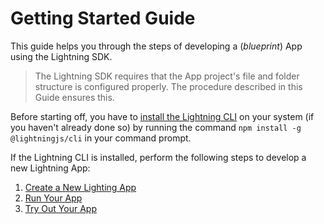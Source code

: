 # Getting Started Guide


This  guide helps you through the steps of developing a (*blueprint*) App using the Lightning SDK.
<!-- This App will serve as a starting point when you are going to [develop a (VOD) App](../C_Development/index.md). -->

> The Lightning SDK requires that the App project's file and folder structure is configured properly. The procedure described in this Guide ensures this.


Before starting off, you have to [install the Lightning CLI](InstallCLI/index.md) on your system (if you haven't already done so) by running the command `npm install -g @lightningjs/cli` in your command prompt.


If the Lightning CLI is installed, perform the following steps to develop a new Lightning App:

1. [Create a New Lighting App](CreateApp/index.md)
2. [Run Your App](RunApp/index.md)
3. [Try Out Your App](TryOutApp/index.md)